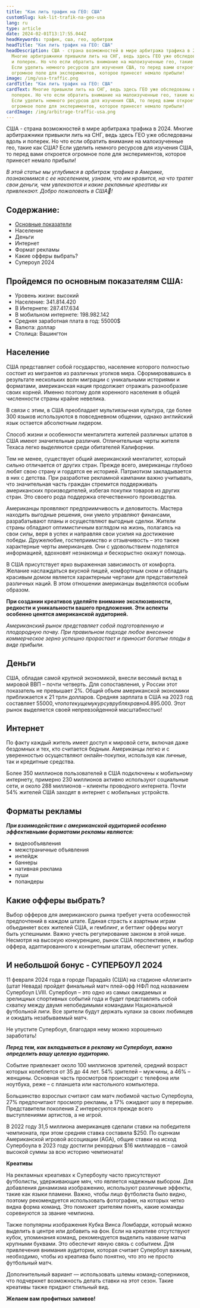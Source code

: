 ```yaml
---
title: "Как лить трафик на ГЕО: США"
customSlug: kak-lit-trafik-na-geo-usa
lang: ru
type: article
date: 2024-02-01T13:17:55.044Z
headKeywords: трафик, сша, гео, арбитраж
headTitle: "Как лить трафик на ГЕО: США"
headDescription: США - страна возможностей в мире арбитража трафика в 2024.
  Многие арбитражники привыкли лить на СНГ, ведь здесь ГЕО уже обследованы вдоль
  и поперек. Но что если обратить внимание на малоизученные гео, такие как США?
  Если уделить немного ресурсов для изучения США, то перед вами откроется
  огромное поле для экспериментов, которое принесет немало прибыли!
image: /img/usa-traffic.png
cardTitle: "Как лить трафик на ГЕО: США"
cardText: Многие привыкли лить на СНГ, ведь здесь ГЕО уже обследованы вдоль и
  поперек. Но что если обратить внимание на малоизученные гео, такие как США?
  Если уделить немного ресурсов для изучения США, то перед вами откроется
  огромное поле для экспериментов, которое принесет немало прибыли!
cardImage: /img/arbitrage-traffic-usa.png
---
```

США - страна возможностей в мире арбитража трафика в 2024. Многие арбитражники привыкли лить на СНГ, ведь здесь ГЕО уже обследованы вдоль и поперек. Но что если обратить внимание на малоизученные гео, такие как США? Если уделить немного ресурсов для изучения США, то перед вами откроется огромное поле для экспериментов, которое принесет немало прибыли! 

*В этой статье мы углубимся в арбитраж трафика в Америке, познакомимся с ее населением, узнаем, что им нравится, на что тратят свои деньги, чем увлекаются и какие рекламные креативы их привлекают. Добро пожаловать в США🤪!*

## Содержание:

* [Основные показатели](#Пройдемся-по-основным-показателям-США)
* [](#**Пройдемся-по-основным-показателям-США:**)Население
* Деньги
* Интернет
* Формат рекламы
* Какие офферы выбрать?
* Супероул 2024

## Пройдемся по основным показателям США:

* Уровень жизни: высокий 
* Население: 341.814.420
* В Интернете: 287.417.634
* В мобильном интернете: 198.982.142
* Средняя заработная плата в год: 55000$
* Валюта: доллар 
* Столица: Вашингтон 

## Население

США представляет собой государство, население которого полностью состоит из мигрантов из различных уголков мира. Сформировавшись в результате нескольких волн миграции с уникальными историями и форматами, американская нация продолжает отражать разнообразие своих корней. Именно поэтому доля коренного населения в общей численности страны крайне невелика.

В связи с этим, в США преобладает мультиязычная культура, где более 300 языков используются в повседневном общении, однако английский язык остается абсолютным лидером. 

Способ жизни и особенности менталитета жителей различных штатов в США имеют значительные различия. Отличительные черты жителя Техаса легко выделяются среди обитателей Калифорнии.

Тем не менее, существует общий американский менталитет, который сильно отличается от других стран. Прежде всего, американцы глубоко любят свою страну и гордятся ее историей. Патриотизм закладывается в них с детства. При разработке рекламной кампании важно учитывать, что значительная часть граждан стремится поддерживать американских производителей, избегая покупки товаров из других стран. Это своего рода поддержка отечественного производства.

Американцы проявляют предприимчивость и деловитость. Мастера находить выгодные решения, они умело управляют финансами, разрабатывают планы и осуществляют выгодные сделки. Жители страны обладают оптимистичным взглядом на жизнь, полагаясь на свои силы, веря в успех и направляя свои усилия на достижение победы. Дружелюбие, гостеприимство и отзывчивость – это также характерные черты американцев. Они с удовольствием поделятся информацией, вдохновят незнакомца и бескорыстно окажут помощь.

В США присутствует ярко выраженная зависимость от комфорта. Желание наслаждаться вкусной пищей, комфортным сном и обладать красивым домом является характерным чертами для представителей различных наций. В этом отношении американцы выделяются особым образом.

**При создании креативов уделяйте внимание эксклюзивности, редкости и уникальности вашего предложения. Эти аспекты особенно ценятся американской аудиторией.**

*Американский рынок представляет собой подготовленную и плодородную почву. При правильном подходе любое внесенное коммерческое зерно успешно прорастает и приносит богатые плоды в виде прибыли.*

## Деньги 

США, обладая самой крупной экономикой, внесли весомый вклад в мировой ВВП – почти четверть. Для сопоставления, у России этот показатель не превышает 2%. Общий объем американской экономики приближается к 21 трлн долларов. Средняя зарплата в США на 2023 год составляет 55000$, что по текущему курсу в рублях равно 4.895.000$. Этот рынок выделяется своей непревзойденной масштабностью!

## Интернет

По факту каждый житель имеет доступ к мировой сети, включая даже бездомных и тех, кто считается бедным. Американцы легко и с уверенностью осуществляют онлайн-покупки, используя как личные, так и кредитные средства.

Более 350 миллионов пользователей в США подключены к мобильному интернету, примерно 230 миллионов активно используют социальные сети, и около 288 миллионов – клиенты проводного интернета. Почти 54% жителей США заходят в интернет с мобильных устройств.

## Форматы рекламы 

***При взаимодействии с американской аудиторией особенно эффективными форматами рекламы являются:*** 

* видеообъявления
* межстраничные объявления 
* инпейдж 
* баннеры
* нативная реклама
* пуши 
* попандеры 

## Какие офферы выбрать?

Выбор офферов для американского рынка требует учета особенностей предпочтений в каждом штате. Единая страсть к азартным играм объединяет всех жителей США, и гемблинг, и беттинг офферы могут быть успешными. Важно учесть регулирование законом в этой нише. Несмотря на высокую конкуренцию, рынок США перспективен, и выбор оффера, адаптированного к конкретным штатам, обеспечит успех.

## И небольшой бонус - СУПЕРБОУЛ 2024

11 февраля 2024 года в городе Парадайз (США) на стадионе «Аллигант» (штат Невада) пройдет финальный матч плей-офф НФЛ под названием Супербоул LVIII. Супербоул – это одно из самых ожидаемых и зрелищных спортивных событий года и будет представлять собой схватку между двумя непобедимыми командами Национальной футбольной лиги. Все зрители будут держать кулаки за своих любимцев и ожидать незабываемый матч.

Не упустите Супербоул, благодаря нему можно хорошенько заработать! 

***Перед тем, как вкладываться в рекламу на Супербоул, важно определить вашу целевую аудиторию.***

Событие привлекает около 100 миллионов зрителей, средний возраст которых колеблется от 35 до 44 лет. 54% зрителей – мужчины, а 46% – женщины. Основная часть просмотров происходит с телефона или ноутбука, реже – с планшета или настольного компьютера.

Большинство взрослых считают сам матч любимой частью Супербоула, 27% предпочитают просмотр рекламы, а 17% ожидают шоу в перерыве. Представители поколения Z интересуются прежде всего выступлениями артистов, а не игрой.

В 2022 году 31,5 миллиона американцев сделали ставки на победителя чемпионата, при этом средняя ставка составила $250. По оценкам Американской игровой ассоциации (AGA), общие ставки на исход Супербоула в 2023 году достигли рекордных $16 миллиардов – самой высокой суммы за всю историю чемпионата!

**Креативы** 

На рекламных креативах к Супербоулу часто присутствуют футболисты, удерживающие мяч, что является надежным выбором. Для добавления динамизма изображению, используют различные эффекты, такие как языки пламени. Важно, чтобы лицо футболиста было видно, поэтому рекомендуется использовать фотографии, на которых четко видна форма команд. Это поможет зрителям понять, какие команды соревнуются за звание чемпиона.

Также популярны изображения Кубка Винса Ломбарди, который можно выделить в центре или добавить на фон. Если на креативе отсутствуют кубок, упоминания команд, рекомендуется выделить название матча крупными буквами. Это обеспечит явную связь с событием. Для привлечения внимания аудитории, которая считает Супербоул важным, необходимо, чтобы из креатива было понятно, что это не просто футбольный матч.

Дополнительный вариант — использовать шлемы команд-соперников, что подчеркнет возможность делать ставки на этот сезон. Такие креативы также придают стильный вид.

**Желаем вам профитных заливов!**